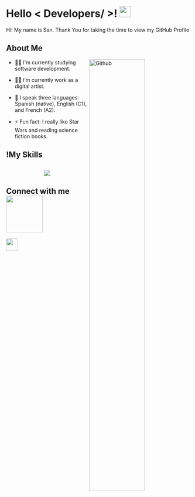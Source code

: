 <h1> Hello  < Developers/ >! <img src = "https://raw.githubusercontent.com/MartinHeinz/MartinHeinz/master/wave.gif" width = 30px> </h1>
<p align='center'>
</p>

<div size='20px'> Hi! My name is San. Thank You for taking the time to view my GitHub Profile  
</div>

<h2> About Me </h2>

<img width="55%" align="right" alt="Github" src="https://raw.githubusercontent.com/onimur/.github/master/.resources/git-header.svg" />

- 🧑‍🎓 I'm currently studying software development.
  
- 🧑‍💼 I’m currently work as a digital artist.
  
- 💬 I speak three languages: Spanish (native), English (C1), and French (A2).
  
- ⚡ Fun fact: I really like Star Wars and reading science fiction books.

<h2>!My Skills<h2/>
<p align="center">
  <a href="https://skillicons.dev">
    <img src="https://skillicons.dev/icons?i=js,html,css,java,py,react,figma,ps,ae,ai,pr" />
  </a>
</p>




<h2> Connect with me <img src='https://raw.githubusercontent.com/ShahriarShafin/ShahriarShafin/main/Assets/handshake.gif' width="100px"> </h2>
<a href = 'https://x.com/ago_samti'> <img width = '32px' align= 'center' src="https://raw.githubusercontent.com/rahulbanerjee26/githubAboutMeGenerator/main/icons/twitter.svg"/></a> 

  
<br>
<br>
  <br>
  

